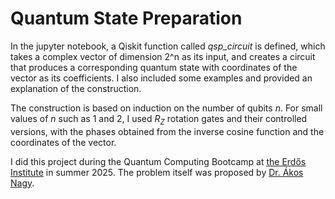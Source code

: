 # Quantum State Preparation

In the jupyter notebook, a Qiskit function called <em>qsp_circuit</em> is defined, which takes a complex vector of dimension 2^n as its input, and creates a circuit that produces a corresponding quantum state with coordinates of the vector as its coefficients. I also included some examples and provided an explanation of the construction. 

The construction is based on induction on the number of qubits $n$. For small values of $n$ such as $1$ and $2$, I used $R_Z$ rotation gates and their controlled versions, with the phases obtained from the inverse cosine function and the coordinates of the vector. 

I did this project during the Quantum Computing Bootcamp at [the Erdős Institute](https://www.erdosinstitute.org/) in summer 2025. The problem itself was proposed by [Dr. Ákos Nagy](https://akosnagy.com/).  
